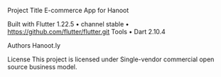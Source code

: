 Project Title
E-commerce App for Hanoot

Built with
Flutter 1.22.5 • channel stable • https://github.com/flutter/flutter.git
Tools • Dart 2.10.4

Authors
Hanoot.ly

License
This project is licensed under Single-vendor commercial open source business model.
